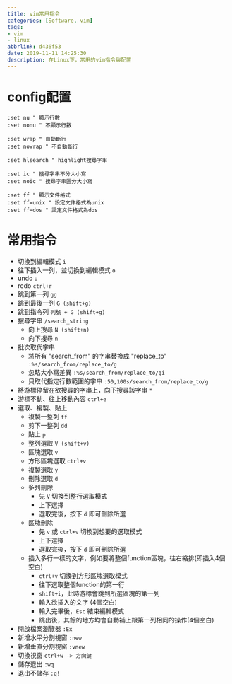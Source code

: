 ```yaml
---
title: vim常用指令
categories: [Software, vim]
tags:
- vim
- linux
abbrlink: d436f53
date: 2019-11-11 14:25:30
description: 在Linux下，常用的vim指令與配置
---
```

# config配置
```
:set nu " 顯示行數
:set nonu " 不顯示行數

:set wrap " 自動斷行
:set nowrap " 不自動斷行

:set hlsearch " highlight搜尋字串

:set ic " 搜尋字串不分大小寫
:set noic " 搜尋字串區分大小寫

:set ff " 顯示文件格式
:set ff=unix " 設定文件格式為unix
:set ff=dos " 設定文件格式為dos
```

# 常用指令
- 切換到編輯模式
`i`
- 往下插入一列，並切換到編輯模式
`o`
- undo
`u`
- redo
`ctrl+r`
- 跳到第一列
`gg`
- 跳到最後一列
`G (shift+g)`
- 跳到指令列
`列號 + G (shift+g)`
- 搜尋字串
`/search_string`
  - 向上搜尋
  `N (shift+n)`
  - 向下搜尋
  `n`
- 批次取代字串
  - 將所有 "search_from" 的字串替換成 "replace_to"
  `:%s/search_from/replace_to/g`
  - 忽略大小寫差異
  `:%s/search_from/replace_to/gi`
  - 只取代指定行數範圍的字串
  `:50,100s/search_from/replace_to/g`
- 將游標停留在欲搜尋的字串上，向下搜尋該字串
`*`
- 游標不動、往上移動內容
`ctrl+e`
- 選取、複製、貼上
  - 複製一整列
  `ff`
  - 剪下一整列
  `dd`
  - 貼上
  `p`
  - 整列選取
  `V (shift+v)`
  - 區塊選取
  `v`
  - 方形區塊選取
  `ctrl+v`
  - 複製選取
  `y`
  - 刪除選取
  `d`
  - 多列刪除
    - 先 `V` 切換到整行選取模式
    - 上下選擇
    - 選取完後，按下 `d` 即可刪除所選
  - 區塊刪除
    - 先 `v` 或 `ctrl+v` 切換到想要的選取模式
    - 上下選擇
    - 選取完後，按下 `d` 即可刪除所選
  - 插入多行一樣的文字，例如要將整個function區塊，往右縮排(即插入4個空白)
    - `ctrl+v` 切換到方形區塊選取模式
    - 往下選取整個function的第一行
    - `shift+i`，此時游標會跳到所選區塊的第一列
    - 輸入欲插入的文字 (4個空白)
    - 輸入完畢後，`Esc` 結束編輯模式
    - 跳出後，其餘的地方均會自動補上跟第一列相同的操作(4個空白)
- 開啟檔案瀏覽器
`:Ex`
- 新增水平分割視窗
`:new`
- 新增垂直分割視窗
`:vnew`
- 切換視窗
`ctrl+w -> 方向鍵`
- 儲存退出
`:wq`
- 退出不儲存
`:q!`